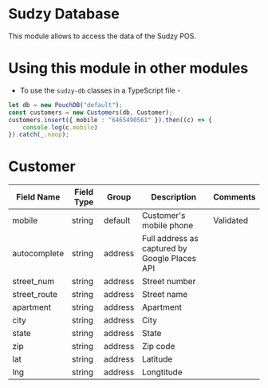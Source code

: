# Sudzy Database
This module allows to access the data of the Sudzy POS.

# Using this module in other modules
- To use the `sudzy-db` classes in a TypeScript file -

```ts
let db = new PouchDB("default");
const customers = new Customers(db, Customer);
customers.insert({ mobile : "6465490561" }).then((c) => {
    console.log(c.mobile)
}).catch(_.noop);
```
# Customer
| Field Name   | Field Type | Group   | Description                                   | Comments  |
| ------------ | ---------- | ------- | --------------------------------------------- | --------- |
| mobile       | string     | default | Customer's mobile phone                       | Validated |
| autocomplete | string     | address | Full address as captured by Google Places API |           |
| street_num   | string     | address | Street number                                 |           |
| street_route | string     | address | Street name                                   |           |
| apartment    | string     | address | Apartment                                     |           |
| city         | string     | address | City                                          |           |
| state        | string     | address | State                                         |           |
| zip          | string     | address | Zip code                                      |           |
| lat          | string     | address | Latitude                                      |           |
| lng          | string     | address | Longtitude                                    |           |
